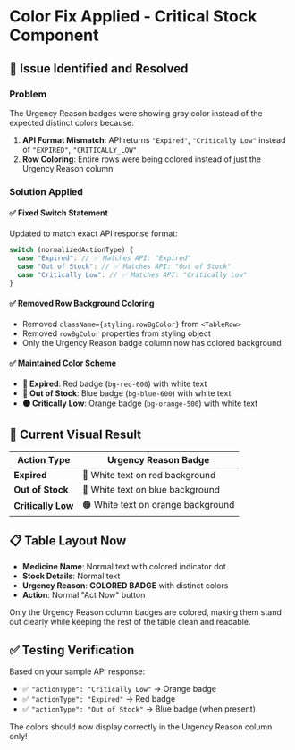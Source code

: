 # Color Fix Applied - Critical Stock Component

## 🎯 **Issue Identified and Resolved**

### **Problem**

The Urgency Reason badges were showing gray color instead of the expected distinct colors because:

1. **API Format Mismatch**: API returns `"Expired"`, `"Critically Low"` instead of `"EXPIRED"`, `"CRITICALLY_LOW"`
2. **Row Coloring**: Entire rows were being colored instead of just the Urgency Reason column

### **Solution Applied**

#### ✅ **Fixed Switch Statement**

Updated to match exact API response format:

```javascript
switch (normalizedActionType) {
  case "Expired": // ✅ Matches API: "Expired"
  case "Out of Stock": // ✅ Matches API: "Out of Stock"
  case "Critically Low": // ✅ Matches API: "Critically Low"
}
```

#### ✅ **Removed Row Background Coloring**

- Removed `className={styling.rowBgColor}` from `<TableRow>`
- Removed `rowBgColor` properties from styling object
- Only the Urgency Reason badge column now has colored background

#### ✅ **Maintained Color Scheme**

- **🔴 Expired**: Red badge (`bg-red-600`) with white text
- **🔵 Out of Stock**: Blue badge (`bg-blue-600`) with white text
- **🟠 Critically Low**: Orange badge (`bg-orange-500`) with white text

## 🎨 **Current Visual Result**

| Action Type        | Urgency Reason Badge               |
| ------------------ | ---------------------------------- |
| **Expired**        | 🔴 White text on red background    |
| **Out of Stock**   | 🔵 White text on blue background   |
| **Critically Low** | 🟠 White text on orange background |

## 📋 **Table Layout Now**

- **Medicine Name**: Normal text with colored indicator dot
- **Stock Details**: Normal text
- **Urgency Reason**: **COLORED BADGE** with distinct colors
- **Action**: Normal "Act Now" button

Only the Urgency Reason column badges are colored, making them stand out clearly while keeping the rest of the table clean and readable.

## ✅ **Testing Verification**

Based on your sample API response:

- ✅ `"actionType": "Critically Low"` → Orange badge
- ✅ `"actionType": "Expired"` → Red badge
- ✅ `"actionType": "Out of Stock"` → Blue badge (when present)

The colors should now display correctly in the Urgency Reason column only!
